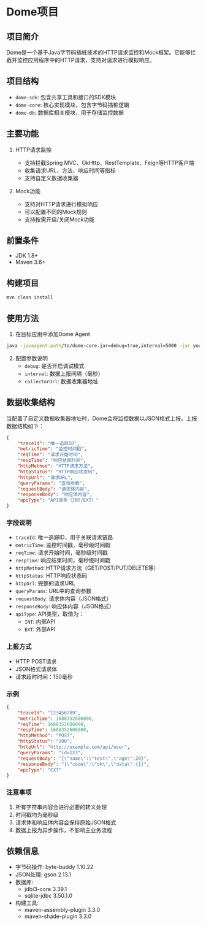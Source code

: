 # Dome项目

## 项目简介
Dome是一个基于Java字节码插桩技术的HTTP请求监控和Mock框架。它能够拦截并监控应用程序中的HTTP请求，支持对请求进行模拟响应。

## 项目结构
- `dome-sdk`: 包含共享工具和接口的SDK模块
- `dome-core`: 核心实现模块，包含字节码插桩逻辑
- `dome-db`: 数据库相关模块，用于存储监控数据

## 主要功能
1. HTTP请求监控
   - 支持拦截Spring MVC、OkHttp、RestTemplate、Feign等HTTP客户端
   - 收集请求URL、方法、响应时间等指标
   - 支持自定义数据收集器

2. Mock功能
   - 支持对HTTP请求进行模拟响应
   - 可以配置不同的Mock规则
   - 支持按需开启/关闭Mock功能

## 前置条件
- JDK 1.8+
- Maven 3.6+

## 构建项目
```bash
mvn clean install
```

## 使用方法
1. 在目标应用中添加Dome Agent
```bash
java -javaagent:path/to/dome-core.jar=debug=true,interval=5000 -jar your-app.jar
```

2. 配置参数说明
   - `debug`: 是否开启调试模式
   - `interval`: 数据上报间隔（毫秒）
   - `collectorUrl`: 数据收集器地址

## 数据收集结构
当配置了自定义数据收集器地址时，Dome会将监控数据以JSON格式上报。上报数据结构如下：

```json
{
    "traceId": "唯一追踪ID",
    "metricTime": "监控时间戳",
    "reqTime": "请求开始时间",
    "respTime": "响应结束时间",
    "httpMethod": "HTTP请求方法",
    "httpStatus": "HTTP响应状态码",
    "httpUrl": "请求URL",
    "queryParams": "查询参数",
    "requestBody": "请求体内容",
    "responseBody": "响应体内容",
    "apiType": "API类型（INT/EXT）"
}
```

### 字段说明
- `traceId`: 唯一追踪ID，用于关联请求链路
- `metricTime`: 监控时间戳，毫秒级时间戳
- `reqTime`: 请求开始时间，毫秒级时间戳
- `respTime`: 响应结束时间，毫秒级时间戳
- `httpMethod`: HTTP请求方法（GET/POST/PUT/DELETE等）
- `httpStatus`: HTTP响应状态码
- `httpUrl`: 完整的请求URL
- `queryParams`: URL中的查询参数
- `requestBody`: 请求体内容（JSON格式）
- `responseBody`: 响应体内容（JSON格式）
- `apiType`: API类型，取值为：
  - `INT`: 内部API
  - `EXT`: 外部API

### 上报方式
- HTTP POST请求
- JSON格式请求体
- 请求超时时间：150毫秒

### 示例
```json
{
    "traceId": "123456789",
    "metricTime": 1688352606000,
    "reqTime": 1688352606000,
    "respTime": 1688352606500,
    "httpMethod": "POST",
    "httpStatus": "200",
    "httpUrl": "http://example.com/api/user",
    "queryParams": "id=123",
    "requestBody": "{\"name\":\"test\",\"age\":20}",
    "responseBody": "{\"code\":\"ok\",\"data\":{}}",
    "apiType": "EXT"
}
```

### 注意事项
1. 所有字符串内容会进行必要的转义处理
2. 时间戳均为毫秒级
3. 请求体和响应体内容会保持原始JSON格式
4. 数据上报为异步操作，不影响主业务流程

## 依赖信息
- 字节码操作: byte-buddy 1.10.22
- JSON处理: gson 2.13.1
- 数据库: 
  - jdbi3-core 3.39.1
  - sqlite-jdbc 3.50.1.0
- 构建工具: 
  - maven-assembly-plugin 3.3.0
  - maven-shade-plugin 3.3.0
